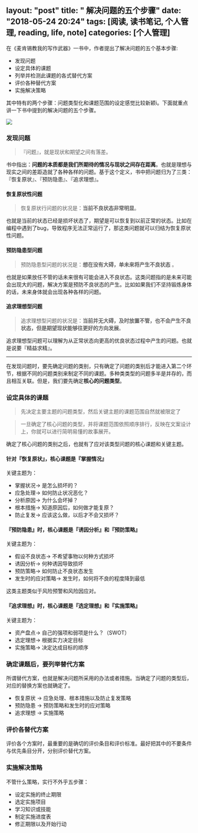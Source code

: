 layout: "post"
title: " 解决问题的五个步骤"
date: "2018-05-24 20:24"
tags: [阅读, 读书笔记, 个人管理, reading, life, note]
categories: [个人管理]
---

在《麦肯锡教我的写作武器》一书中，作者提出了解决问题的五个基本步骤:
- 发现问题
- 设定具体的课题
- 列举并检测此课题的各式替代方案
- 评价各种替代方案
- 实施解决策略

其中特有的两个步骤：问题类型化和课题范围的设定感觉比较新颖i。下面就重点讲一下书中提到的解决问题的五个步骤。
<!--more-->

![](/images/2018/05/麦肯锡教我的写作武器.jpeg)

### 发现问题
> 『问题』，就是现状和期望之间有落差。

书中指出：**问题的本质都是我们所期待的情况与现状之间存在距离**。也就是理想与现实之间的差距造就了各种各样的问题。基于这个定义，书中把问题归为了三类： 『恢复原状』、『预防隐患』、『追求理想』。

#### 恢复原状性问题
> 恢复原状行问题的状况是：**当前不良状态非常明显**。

也就是当前的状态已经是损坏状态了，期望是可以恢复到以前正常的状态。比如在编程中遇到了bug，导致程序无法正常运行了，那这类问题就可以归结为恢复原状性问题。

#### 预防隐患型问题
> 预防隐患型问题的状况是：**想在没有大碍，单未来将产生不良状态** 。

也就是如果放任不管的话未来很有可能会进入不良状态。这类问题指的是未来可能会出现大的问题，解决方案是预防不良状态的产生。比如如果我们不坚持锻炼身体的话，未来身体就会出现各种各样的问题。

#### 追求理想型问题
> 追求理想型问题的状况是：**当前并无大碍，及时放置不管，也不会产生不良状态，但是期望现状能够往更好的方向发展**。

追求理想型问题可以理解为从正常状态向更高的优良状态过程中产生的问题。也就是说要『精益求精』。

---
在发现问题时，要先确定问题的类别，只有确定了问题的类别后才能进入第二个环节，根据不同的问题类别来制定不同的课题。多种类类型的问题多半是并存的，而且相互关联。但是，我们要先确定**核心的问题类型**。

### 设定具体的课题
> 先决定主要主题的问题类型，然后关键主题的课题范围自然就被限定了

> 一旦确定了核心问题的类型，并将课题范围依照顺序排行，反映在文案设计上，你就可以进行简明易懂的故事展开。

确定了核心问题的类别之后，也就有了应对该类型问题的核心课题和关键主题。

#### 针对『恢复原状』，核心课题是『掌握情况』
关键主题为：
- 掌握状况-> 是怎么损坏的？
- 应急处理-> 如何防止状况恶化？
- 分析原因-> 为什么会坏掉？
- 根本措施-> 知道原因后，如何做才能复原？
- 防止复发-> 应该这么做，以后才不会又损坏？

#### 『预防隐患』时，核心课题是『诱因分析』和『预防策略』
关键主题为：
- 假设不良状态-> 不希望事物以何种方式损坏
- 诱因分析-> 何种诱因导致损坏
- 预防策略-> 如何防止不良状态发生
- 发生时的应对策略-> 发生时，如何将不良的程度降到最低

这类主题类似于风险预警和风险因应对。

#### 『追求理想』时，核心课题是『选定理想』和『实施策略』
关键主题为：
- 资产盘点-> 自己的强项和弱项是什么？（SWOT）
- 选定理想-> 根据实力决定目标
- 实施策略-> 决定达成目标的顺序

### 确定课题后，要列举替代方案
所谓替代方案，也就是解决问题所采用的办法或者措施。当确定了问题的类型后，对应的替换方案也就确定了。

- 恢复原状 -> 应急处理、根本措施以及防止复发策略
- 预防隐患 -> 预防策略和发生时的应对策略
- 追求理想 -> 实施策略

### 评价各替代方案
评价各个方案时，最重要的是确切的评价条目和评价标准。最好把其中的不要条件与优先条目分开，分别评价替代方案。

### 实施解决策略
不管什么策略，实行不外乎五步骤：
- 设定实施的终止期限
- 选定实施项目
- 学习知识或技能
- 制定实施进度表
- 修正期限以及开始行动
